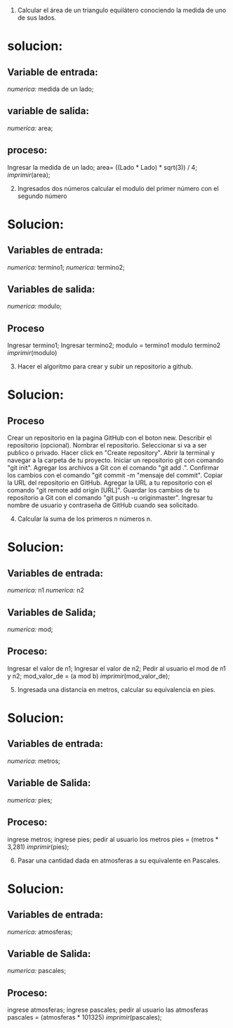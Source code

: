 1. Calcular el área de un triangulo equilátero conociendo la medida de uno de sus lados.
 
 # solucion:

 ## Variable de entrada:
 *numerica:* medida de un lado;

 ## variable de salida:
 *numerica:* area;

 ## proceso:
 Ingresar la medida de un lado;
 area= ((Lado * Lado) * sqrt(3)) / 4;
 *imprimir*(area);

 2. Ingresados dos números calcular el modulo del primer número con el segundo número

# Solucion:

## Variables de entrada:
*numerica:* termino1;
*numerica:* termino2;

## Variables de salida:
*numerica:* modulo;

## Proceso 
Ingresar termino1;
Ingresar termino2;
modulo = termino1 modulo termino2
*imprimir*(modulo)

3. Hacer el algoritmo para crear y subir un repositorio a github.

# Solucion:

## Proceso 
 Crear un repositorio en la pagina GitHub con el boton new.
 Describir el repositorio (opcional).
 Nombrar el repositorio.
 Seleccionar si va a ser publico o privado.
 Hacer click en "Create repository".
 Abrir la terminal y navegar a la carpeta de tu proyecto.
 Iniciar un repositorio git con comando "git init".
 Agregar los archivos a Git con el comando "git add .".
 Confirmar los cambios con el comando "git commit -m "mensaje del commit".
 Copiar la URL del repositorio en GitHub.
 Agregar la URL a tu repositorio con el comando "git remote add origin [URL]".
 Guardar los cambios de tu repositorio a Git con el comando "git push -u originmaster".
 Ingresar tu nombre de usuario y contraseña de GitHub cuando sea solicitado.

 4. Calcular la suma de los primeros n números n.
# Solucion:

## Variables de entrada:
*numerica:* n1
*numerica:* n2

## Variables de Salida;
*numerica:* mod;

## Proceso:
Ingresar el valor de n1;
Ingresar el valor de n2;
Pedir al usuario el mod de n1 y n2;
mod_valor_de = (a mod b)
*imprimir*(mod_valor_de);

5. Ingresada una distancia en metros, calcular su equivalencia en pies.

# Solucion:

## Variables de entrada:
*numerica:* metros;

## Variable de Salida:
*numerica:* pies;

## Proceso:
ingrese metros;
ingrese pies;
pedir al usuario los metros
pies = (metros * 3,281)
*imprimir*(pies);

6. Pasar una cantidad dada en atmosferas a su equivalente en Pascales.

# Solucion:

## Variables de entrada:
*numerica:* atmosferas;

## Variable de Salida:
*numerica:* pascales;

## Proceso:
ingrese atmosferas;
ingrese pascales;
pedir al usuario las atmosferas
pascales = (atmosferas * 101325)
*imprimir*(pascales);